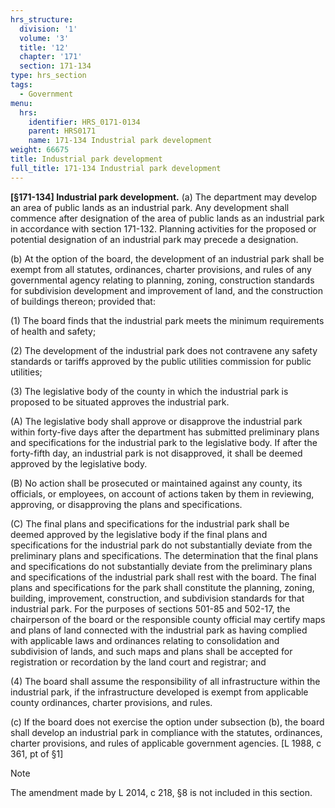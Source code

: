 ```yaml
---
hrs_structure:
  division: '1'
  volume: '3'
  title: '12'
  chapter: '171'
  section: 171-134
type: hrs_section
tags:
  - Government
menu:
  hrs:
    identifier: HRS_0171-0134
    parent: HRS0171
    name: 171-134 Industrial park development
weight: 66675
title: Industrial park development
full_title: 171-134 Industrial park development
---
```

**[§171-134] Industrial park development.** (a) The department may develop an area of public lands as an industrial park. Any development shall commence after designation of the area of public lands as an industrial park in accordance with section 171-132\. Planning activities for the proposed or potential designation of an industrial park may precede a designation.

(b) At the option of the board, the development of an industrial park shall be exempt from all statutes, ordinances, charter provisions, and rules of any governmental agency relating to planning, zoning, construction standards for subdivision development and improvement of land, and the construction of buildings thereon; provided that:

(1) The board finds that the industrial park meets the minimum requirements of health and safety;

(2) The development of the industrial park does not contravene any safety standards or tariffs approved by the public utilities commission for public utilities;

(3) The legislative body of the county in which the industrial park is proposed to be situated approves the industrial park.

(A) The legislative body shall approve or disapprove the industrial park within forty-five days after the department has submitted preliminary plans and specifications for the industrial park to the legislative body. If after the forty-fifth day, an industrial park is not disapproved, it shall be deemed approved by the legislative body.

(B) No action shall be prosecuted or maintained against any county, its officials, or employees, on account of actions taken by them in reviewing, approving, or disapproving the plans and specifications.

(C) The final plans and specifications for the industrial park shall be deemed approved by the legislative body if the final plans and specifications for the industrial park do not substantially deviate from the preliminary plans and specifications. The determination that the final plans and specifications do not substantially deviate from the preliminary plans and specifications of the industrial park shall rest with the board. The final plans and specifications for the park shall constitute the planning, zoning, building, improvement, construction, and subdivision standards for that industrial park. For the purposes of sections 501-85 and 502-17, the chairperson of the board or the responsible county official may certify maps and plans of land connected with the industrial park as having complied with applicable laws and ordinances relating to consolidation and subdivision of lands, and such maps and plans shall be accepted for registration or recordation by the land court and registrar; and

(4) The board shall assume the responsibility of all infrastructure within the industrial park, if the infrastructure developed is exempt from applicable county ordinances, charter provisions, and rules.

(c) If the board does not exercise the option under subsection (b), the board shall develop an industrial park in compliance with the statutes, ordinances, charter provisions, and rules of applicable government agencies. [L 1988, c 361, pt of §1]

Note

The amendment made by L 2014, c 218, §8 is not included in this section.